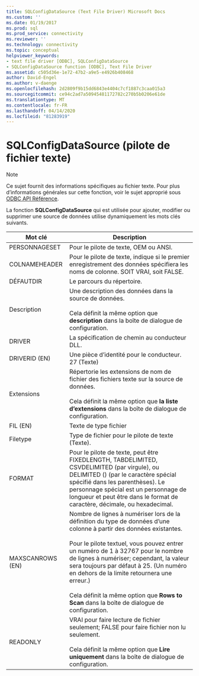 ```yaml
---
title: SQLConfigDataSource (Text File Driver) Microsoft Docs
ms.custom: ''
ms.date: 01/19/2017
ms.prod: sql
ms.prod_service: connectivity
ms.reviewer: ''
ms.technology: connectivity
ms.topic: conceptual
helpviewer_keywords:
- text file driver [ODBC], SQLConfigDataSource
- SQLConfigDataSource function [ODBC], Text File Driver
ms.assetid: c505d36e-1e72-47b2-a9e5-e4926b408468
author: David-Engel
ms.author: v-daenge
ms.openlocfilehash: 2d2809f9b15dd6843e4404c7cf1887c3caa015a3
ms.sourcegitcommit: ce94c2ad7a50945481172782c270b5b0206e61de
ms.translationtype: MT
ms.contentlocale: fr-FR
ms.lasthandoff: 04/14/2020
ms.locfileid: "81283919"
---
```

# <a name="sqlconfigdatasource-text-file-driver"></a>SQLConfigDataSource (pilote de fichier texte)
> [!NOTE]  
>  Ce sujet fournit des informations spécifiques au fichier texte. Pour plus d’informations générales sur cette fonction, voir le sujet approprié sous [ODBC API Référence](../../odbc/reference/syntax/odbc-api-reference.md).  
  
 La fonction **SQLConfigDataSource** qui est utilisée pour ajouter, modifier ou supprimer une source de données utilise dynamiquement les mots clés suivants.  
  
|Mot clé|Description|  
|-------------|-----------------|  
|PERSONNAGESET|Pour le pilote de texte, OEM ou ANSI.|  
|COLNAMEHEADER|Pour le pilote de texte, indique si le premier enregistrement des données spécifiera les noms de colonne. SOIT VRAI, soit FALSE.|  
|DÉFAUTDIR|Le parcours du répertoire.|  
|Description|Une description des données dans la source de données.<br /><br /> Cela définit la même option que **description** dans la boîte de dialogue de configuration.|  
|DRIVER|La spécification de chemin au conducteur DLL.|  
|DRIVERID (EN)|Une pièce d’identité pour le conducteur. 27 (Texte)|  
|Extensions|Répertorie les extensions de nom de fichier des fichiers texte sur la source de données.<br /><br /> Cela définit la même option que **la liste d’extensions** dans la boîte de dialogue de configuration.|  
|FIL (EN)|Texte de type fichier|  
|Filetype|Type de fichier pour le pilote de texte (Texte).|  
|FORMAT|Pour le pilote de texte, peut être FIXEDLENGTH, TABDELIMITED, CSVDELIMITED (par virgule), ou DELIMITED () (par le caractère spécial spécifié dans les parenthèses). Le personnage spécial est un personnage de longueur et peut être dans le format de caractère, décimale, ou hexadecimal.|  
|MAXSCANROWS (EN)|Nombre de lignes à numériser lors de la définition du type de données d’une colonne à partir des données existantes.<br /><br /> Pour le pilote textuel, vous pouvez entrer un numéro de 1 à 32767 pour le nombre de lignes à numériser; cependant, la valeur sera toujours par défaut à 25. (Un numéro en dehors de la limite retournera une erreur.)<br /><br /> Cela définit la même option que **Rows to Scan** dans la boîte de dialogue de configuration.|  
|READONLY|VRAI pour faire lecture de fichier seulement; FALSE pour faire fichier non lu seulement.<br /><br /> Cela définit la même option que **Lire uniquement** dans la boîte de dialogue de configuration.|
